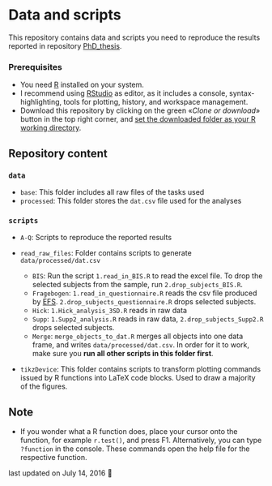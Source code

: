 Data and scripts
================

This repository contains data and scripts you need to reproduce the results reported in repository [PhD\_thesis](https://github.com/pipomas/PhD_thesis).

### Prerequisites

-   You need [R](https://cran.r-project.org) installed on your system.
-   I recommend using [RStudio](https://www.rstudio.com/products/rstudio/download/) as editor, as it includes a console, syntax-highlighting, tools for plotting, history, and workspace management.
-   Download this repository by clicking on the green «*Clone or download*» button in the top right corner, and [set the downloaded folder as your R working directory](http://rfunction.com/archives/1001).

Repository content
------------------

### `data`

-   `base`: This folder includes all raw files of the tasks used
-   `processed`: This folder stores the `dat.csv` file used for the analyses

### `scripts`

-   `A-Q`: Scripts to reproduce the reported results

-   `read_raw_files`: Folder contains scripts to generate `data/processed/dat.csv`
    -   `BIS`: Run the script `1.read_in_BIS.R` to read the excel file. To drop the selected subjects from the sample, run `2.drop_subjects_BIS.R`.
    -   `Fragebogen`: `1.read_in_questionnaire.R` reads the csv file produced by [EFS](http://www.unipark.de/www/front.php). `2.drop_subjects_questionnaire.R` drops selected subjects.
    -   `Hick`: `1.Hick_analysis_3SD.R` reads in raw data
    -   `Supp`: `1.Supp2_analysis.R` reads in raw data, `2.drop_subjects_Supp2.R` drops selected subjects.
    -   `Merge`: `merge_objects_to_dat.R` merges all objects into one data frame, and writes `data/processed/dat.csv`. In order for it to work, make sure you **run all other scripts in this folder first**.
-   `tikzDevice`: This folder contains scripts to transform plotting commands issued by R functions into LaTeX code blocks. Used to draw a majority of the figures.

Note
----

-   If you wonder what a R function does, place your cursor onto the function, for example `r.test()`, and press F1. Alternatively, you can type `?function` in the console. These commands open the help file for the respective function.

last updated on July 14, 2016 :tada:
